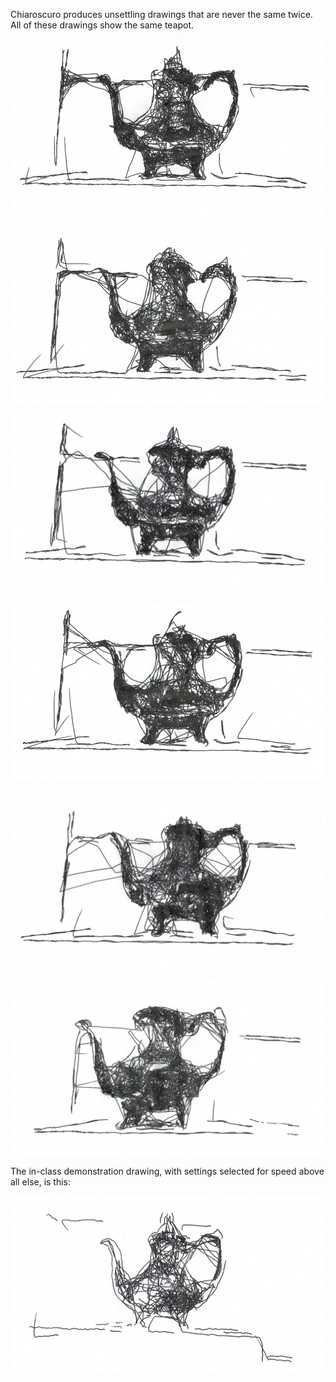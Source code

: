 

Chiaroscuro produces unsettling drawings that are never the same twice. All of these drawings show the same teapot. 

![Teapot drawing](images/drawings/teapot1.png)

![Teapot drawing](images/drawings/teapot2.png)

![Teapot drawing](images/drawings/teapot3.png)

![Teapot drawing](images/drawings/teapot4.png)

![Teapot drawing](images/drawings/teapot5.png)

![Teapot drawing](images/drawings/teapot6.png)

The in-class demonstration drawing, with settings selected for speed above all else, is this: 

![In-class demo image](images/drawings/teapot_demo.png)
